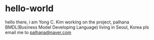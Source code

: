 # hello-world
hello there,
i am Yong C. Kim working on the project, palhana BMDL(Business Model Developing Language)
living in Seoul, Korea
pls email me to palhana@naver.com
